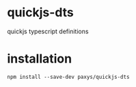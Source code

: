 # quickjs-dts
quickjs typescript definitions

# installation

```
npm install --save-dev paxys/quickjs-dts
```
